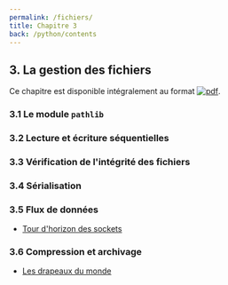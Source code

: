 ```yaml
---
permalink: /fichiers/
title: Chapitre 3
back: /python/contents
---
```


## 3. La gestion des fichiers

Ce chapitre est disponible intégralement au format [![pdf](https://img.shields.io/badge/-PDF-d73a49)](/python/_static/fichiers.pdf).

### 3.1 Le module `pathlib`

### 3.2 Lecture et écriture séquentielles

### 3.3 Vérification de l'intégrité des fichiers

### 3.4 Sérialisation

### 3.5 Flux de données

- [Tour d'horizon des sockets](sockets)

### 3.6 Compression et archivage

- [Les drapeaux du monde](drapeaux)